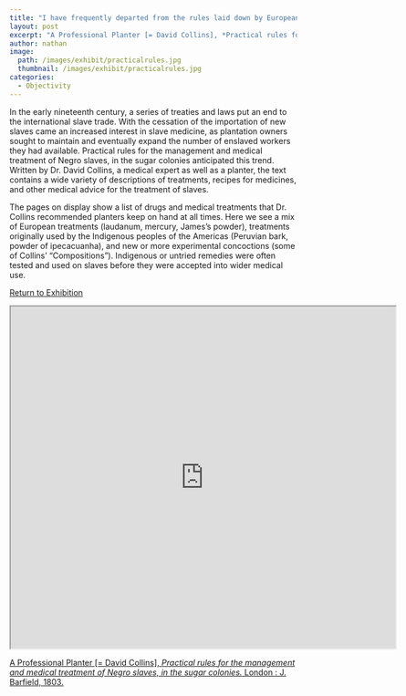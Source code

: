```yaml
---
title: "I have frequently departed from the rules laid down by European practitioners"
layout: post
excerpt: "A Professional Planter [= David Collins], *Practical rules for the management and medical treatment of Negro slaves, in the sugar colonies.* London : J. Barfield, 1803."
author: nathan
image: 
  path: /images/exhibit/practicalrules.jpg
  thumbnail: /images/exhibit/practicalrules.jpg
categories:
  - Objectivity
---
```


In the early nineteenth century, a series of treaties and laws put an end to the international slave trade. With the cessation of the importation of new slaves came an increased interest in slave medicine, as plantation owners sought to maintain and eventually expand the number of enslaved workers they had available. Practical rules for the management and medical treatment of Negro slaves, in the sugar colonies anticipated this trend. Written by Dr. David Collins, a medical expert as well as a planter, the text contains a wide variety of descriptions of treatments, recipes for medicines, and other medical advice for the treatment of slaves.

The pages on display show a list of drugs and medical treatments that Dr. Collins recommended planters keep on hand at all times. Here we see a mix of European treatments (laudanum, mercury, James’s powder), treatments originally used by the Indigenous peoples of the Americas (Peruvian bark, powder of ipecacuanha), and new or more experimental concoctions (some of Collins’ “Compositions”). Indigenous or untried remedies were often tested and used on slaves before they were accepted into wider medical use.

[Return to Exhibition](/2019-bookhistory/exhibition/)

<!-- https://archive.org/details/practicalrulesfo00coll/page/467 -->
<iframe src="https://archive.org/details/practicalrulesfo00coll/?ui=embed#mode/2up/page/467" width="675px" height="600px"></iframe>

[A Professional Planter [= David Collins], *Practical rules for the management and medical treatment of Negro slaves, in the sugar colonies.* London : J. Barfield, 1803.](https://search.library.brown.edu/catalog/b4984272)